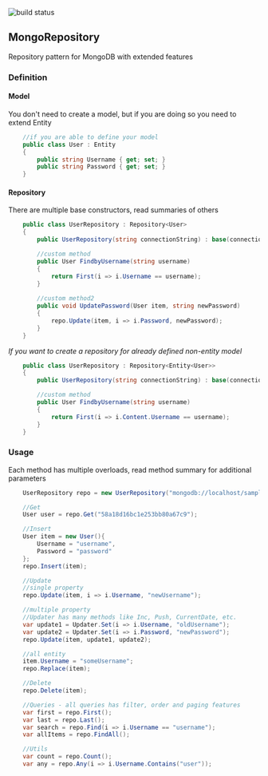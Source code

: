 ![build status](https://dissperltd.visualstudio.com/_apis/public/build/definitions/6c214d4e-3676-4b7d-b7fb-9d7079975c67/7/badge)

## MongoRepository
Repository pattern for MongoDB with extended features

### Definition

#### Model
You don't need to create a model, but if you are doing so you need to extend Entity
```csharp
	//if you are able to define your model
	public class User : Entity
	{
		public string Username { get; set; }
		public string Password { get; set; }
	}
```

#### Repository
There are multiple base constructors, read summaries of others
```csharp
	public class UserRepository : Repository<User>
	{
		public UserRepository(string connectionString) : base(connectionString) {}

		//custom method
		public User FindbyUsername(string username)
		{
			return First(i => i.Username == username);
		}
		
		//custom method2
		public void UpdatePassword(User item, string newPassword)
		{
			repo.Update(item, i => i.Password, newPassword);
		}
	}
```

*If you want to create a repository for already defined non-entity model*
```csharp
	public class UserRepository : Repository<Entity<User>>
	{
		public UserRepository(string connectionString) : base(connectionString) {}

		//custom method
		public User FindbyUsername(string username)
		{
			return First(i => i.Content.Username == username);
		}
	}
```

### Usage

Each method has multiple overloads, read method summary for additional parameters

```csharp
	UserRepository repo = new UserRepository("mongodb://localhost/sample")

	//Get
	User user = repo.Get("58a18d16bc1e253bb80a67c9");

	//Insert
	User item = new User(){
		Username = "username",
		Password = "password"
	};
	repo.Insert(item);

	//Update
	//single property
	repo.Update(item, i => i.Username, "newUsername");

	//multiple property
	//Updater has many methods like Inc, Push, CurrentDate, etc.
	var update1 = Updater.Set(i => i.Username, "oldUsername");
	var update2 = Updater.Set(i => i.Password, "newPassword");
	repo.Update(item, update1, update2);

	//all entity
	item.Username = "someUsername";
	repo.Replace(item);

	//Delete
	repo.Delete(item);

	//Queries - all queries has filter, order and paging features
	var first = repo.First();
	var last = repo.Last();
	var search = repo.Find(i => i.Username == "username");
	var allItems = repo.FindAll();

	//Utils
	var count = repo.Count();
	var any = repo.Any(i => i.Username.Contains("user"));
```